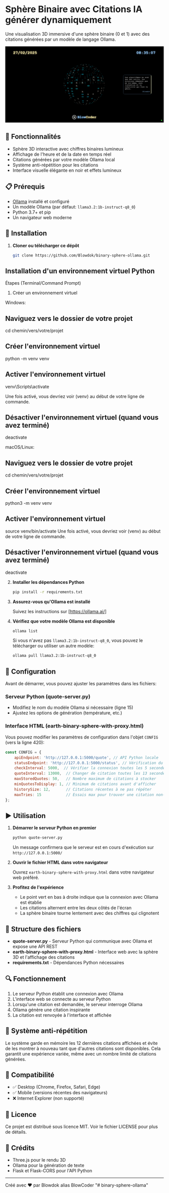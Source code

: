 # Sphère Binaire avec Citations IA générer dynamiquement

Une visualisation 3D immersive d'une sphère binaire (0 et 1) avec des citations générées par un modèle de langage Ollama.

![Capture d'écran de la Sphère Binaire](images/sphere-3d-ollama.png)

## 🌟 Fonctionnalités

- Sphère 3D interactive avec chiffres binaires lumineux
- Affichage de l'heure et de la date en temps réel
- Citations générées par votre modèle Ollama local
- Système anti-répétition pour les citations
- Interface visuelle élégante en noir et effets lumineux

## 📋 Prérequis

- [Ollama](https://ollama.ai/) installé et configuré
- Un modèle Ollama (par défaut: `llama3.2:1b-instruct-q8_0`)
- Python 3.7+ et pip
- Un navigateur web moderne

## 🚀 Installation

1. **Cloner ou télécharger ce dépôt**

   ```bash
   git clone https://github.com/Blowdok/binary-sphere-ollama.git
   ```
   
## Installation d'un environnement virtuel Python

Étapes (Terminal/Command Prompt)
1. Créer un environnement virtuel

Windows:
## Naviguez vers le dossier de votre projet
cd chemin/vers/votre/projet
## Créer l'environnement virtuel
python -m venv venv
## Activer l'environnement virtuel
venv\Scripts\activate

Une fois activé, vous devriez voir (venv) au début de votre ligne de commande.
## Désactiver l'environnement virtuel (quand vous avez terminé)
deactivate

macOS/Linux:
## Naviguez vers le dossier de votre projet
cd chemin/vers/votre/projet
## Créer l'environnement virtuel
python3 -m venv venv
## Activer l'environnement virtuel
source venv/bin/activate
Une fois activé, vous devriez voir (venv) au début de votre ligne de commande.
## Désactiver l'environnement virtuel (quand vous avez terminé)
deactivate

2. **Installer les dépendances Python**

   ```bash
   pip install -r requirements.txt
   ```

3. **Assurez-vous qu'Ollama est installé**
   
   Suivez les instructions sur [https://ollama.ai/]

4. **Vérifiez que votre modèle Ollama est disponible**

   ```bash
   ollama list
   ```
   
   Si vous n'avez pas `llama3.2:1b-instruct-q8_0`, vous pouvez le télécharger ou utiliser un autre modèle:
   
   ```bash
   ollama pull llama3.2:1b-instruct-q8_0
   ```

## 🔧 Configuration

Avant de démarrer, vous pouvez ajuster les paramètres dans les fichiers:

### Serveur Python (quote-server.py)

- Modifiez le nom du modèle Ollama si nécessaire (ligne 15)
- Ajustez les options de génération (température, etc.)

### Interface HTML (earth-binary-sphere-with-proxy.html)

Vous pouvez modifier les paramètres de configuration dans l'objet `CONFIG` (vers la ligne 420):

```javascript
const CONFIG = {
    apiEndpoint: 'http://127.0.0.1:5000/quote', // API Python locale
    statusEndpoint: 'http://127.0.0.1:5000/status', // Vérification du statut
    checkInterval: 5000,  // Vérifier la connexion toutes les 5 secondes
    quoteInterval: 13000,  // Changer de citation toutes les 13 secondes
    maxStoredQuotes: 50,   // Nombre maximum de citations à stocker
    minQuotesToDisplay: 1, // Minimum de citations avant d'afficher
    historySize: 12,       // Citations récentes à ne pas répéter
    maxTries: 15           // Essais max pour trouver une citation non-répétée
};
```

## ▶️ Utilisation

1. **Démarrer le serveur Python en premier**

   ```bash
   python quote-server.py
   ```

   Un message confirmera que le serveur est en cours d'exécution sur `http://127.0.0.1:5000/`

2. **Ouvrir le fichier HTML dans votre navigateur**

   Ouvrez `earth-binary-sphere-with-proxy.html` dans votre navigateur web préféré.

3. **Profitez de l'expérience**

   - Le point vert en bas à droite indique que la connexion avec Ollama est établie
   - Les citations alternent entre les deux côtés de l'écran
   - La sphère binaire tourne lentement avec des chiffres qui clignotent

## 📁 Structure des fichiers

- **quote-server.py** - Serveur Python qui communique avec Ollama et expose une API REST
- **earth-binary-sphere-with-proxy.html** - Interface web avec la sphère 3D et l'affichage des citations
- **requirements.txt** - Dépendances Python nécessaires

## 🔍 Fonctionnement

1. Le serveur Python établit une connexion avec Ollama
2. L'interface web se connecte au serveur Python
3. Lorsqu'une citation est demandée, le serveur interroge Ollama
4. Ollama génère une citation inspirante
5. La citation est renvoyée à l'interface et affichée

## 🔄 Système anti-répétition

Le système garde en mémoire les 12 dernières citations affichées et évite de les montrer à nouveau tant que d'autres citations sont disponibles. Cela garantit une expérience variée, même avec un nombre limité de citations générées.

## 📱 Compatibilité

- ✅ Desktop (Chrome, Firefox, Safari, Edge)
- ✅ Mobile (versions récentes des navigateurs)
- ❌ Internet Explorer (non supporté)

## 📝 Licence

Ce projet est distribué sous licence MIT. Voir le fichier LICENSE pour plus de détails.

## 🙏 Crédits

- Three.js pour le rendu 3D
- Ollama pour la génération de texte
- Flask et Flask-CORS pour l'API Python

---

Créé avec ❤️ par Blowdok alias BlowCoder
"# binary-sphere-ollama" 
